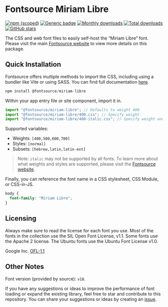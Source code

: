 # Fontsource Miriam Libre

[![npm (scoped)](https://img.shields.io/npm/v/@fontsource/miriam-libre?color=brightgreen)](https://www.npmjs.com/package/@fontsource/miriam-libre) [![Generic badge](https://img.shields.io/badge/fontsource-passing-brightgreen)](https://github.com/fontsource/fontsource) [![Monthly downloads](https://badgen.net/npm/dm/@fontsource/miriam-libre)](https://github.com/fontsource/fontsource) [![Total downloads](https://badgen.net/npm/dt/@fontsource/miriam-libre)](https://github.com/fontsource/fontsource) [![GitHub stars](https://img.shields.io/github/stars/fontsource/fontsource.svg?style=social&label=Star)](https://github.com/fontsource/fontsource/stargazers)

The CSS and web font files to easily self-host the “Miriam Libre” font. Please visit the main [Fontsource website](https://fontsource.org/fonts/miriam-libre) to view more details on this package.

## Quick Installation

Fontsource offers multiple methods to import the CSS, including using a bundler like Vite or using SASS. You can find full documentation [here](https://fontsource.org/docs/getting-started/introduction).

```javascript
npm install @fontsource/miriam-libre
```

Within your app entry file or site component, import it in.

```javascript
import "@fontsource/miriam-libre"; // Defaults to weight 400
import "@fontsource/miriam-libre/400.css"; // Specify weight
import "@fontsource/miriam-libre/400-italic.css"; // Specify weight and style
```

Supported variables:
- Weights: `[400,500,600,700]`
- Styles: `[normal]`
- Subsets: `[hebrew,latin,latin-ext]`

> Note: `italic` may not be supported by all fonts. To learn more about what weights and styles are supported, please visit the [Fontsource website](https://fontsource.org/fonts/miriam-libre).

Finally, you can reference the font name in a CSS stylesheet, CSS Module, or CSS-in-JS.

```css
body {
  font-family: "Miriam Libre";
}
```

## Licensing
Always make sure to read the license for each font you use. Most of the fonts in the collection use the SIL Open Font License, v1.1. Some fonts use the Apache 2 license. The Ubuntu fonts use the Ubuntu Font License v1.0.

Google Inc.
[OFL-1.1](http://scripts.sil.org/OFL)

## Other Notes
Font version (provided by source): `v18`.

If you have any suggestions or ideas to improve the performance of font loading or expand the existing library, feel free to star and contribute to this repository. You can share your suggestions or ideas by creating an [issue](https://github.com/fontsource/fontsource/issues).